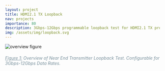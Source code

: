 ```yaml
---
layout: project
title: HDMI2.1 TX Loopback
nav: projects
importance: 80
description: 3Gbps-12Gbps programmable loopback test for HDMI2.1 TX production testing
img: /assets/img/loopback.svg
---
```

<div class="container-fluid p-0">
  <img class="img-responsive col-12" src="{{ '/assets/img/loopback.svg' | prepend: site.baseurl | prepend: site.url }}" alt="overview figure">
  <h6 class="font-italic text-center" style="color: #78909c;"><u>Figure 1:</u> Overview of Near End Transmitter Loopback Test. Configurable for 3Gbps-12Gbps Data Rates.</h6>
</div>
